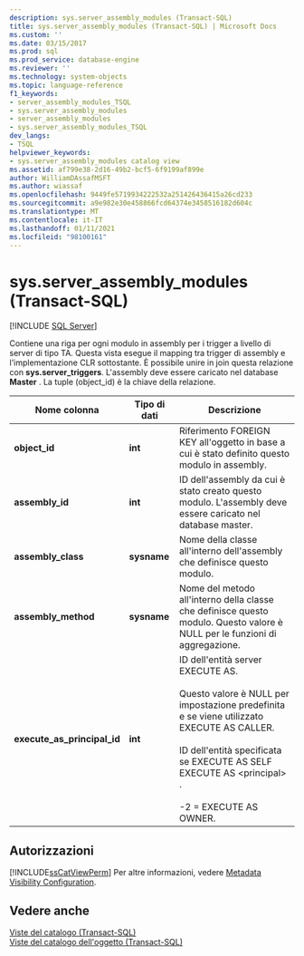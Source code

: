 ```yaml
---
description: sys.server_assembly_modules (Transact-SQL)
title: sys.server_assembly_modules (Transact-SQL) | Microsoft Docs
ms.custom: ''
ms.date: 03/15/2017
ms.prod: sql
ms.prod_service: database-engine
ms.reviewer: ''
ms.technology: system-objects
ms.topic: language-reference
f1_keywords:
- server_assembly_modules_TSQL
- sys.server_assembly_modules
- server_assembly_modules
- sys.server_assembly_modules_TSQL
dev_langs:
- TSQL
helpviewer_keywords:
- sys.server_assembly_modules catalog view
ms.assetid: af799e38-2d16-49b2-bcf5-6f9199af899e
author: WilliamDAssafMSFT
ms.author: wiassaf
ms.openlocfilehash: 9449fe5719934222532a251426436415a26cd233
ms.sourcegitcommit: a9e982e30e458866fcd64374e3458516182d604c
ms.translationtype: MT
ms.contentlocale: it-IT
ms.lasthandoff: 01/11/2021
ms.locfileid: "98100161"
---
```

# <a name="sysserver_assembly_modules-transact-sql"></a>sys.server_assembly_modules (Transact-SQL)
[!INCLUDE [SQL Server](../../includes/applies-to-version/sqlserver.md)]

  Contiene una riga per ogni modulo in assembly per i trigger a livello di server di tipo TA. Questa vista esegue il mapping tra trigger di assembly e l'implementazione CLR sottostante. È possibile unire in join questa relazione con **sys.server_triggers**. L'assembly deve essere caricato nel database **Master** . La tuple (object_id) è la chiave della relazione.  
  
|Nome colonna|Tipo di dati|Descrizione|  
|-----------------|---------------|-----------------|  
|**object_id**|**int**|Riferimento FOREIGN KEY all'oggetto in base a cui è stato definito questo modulo in assembly.|  
|**assembly_id**|**int**|ID dell'assembly da cui è stato creato questo modulo. L'assembly deve essere caricato nel database master.|  
|**assembly_class**|**sysname**|Nome della classe all'interno dell'assembly che definisce questo modulo.|  
|**assembly_method**|**sysname**|Nome del metodo all'interno della classe che definisce questo modulo. Questo valore è NULL per le funzioni di aggregazione.|  
|**execute_as_principal_id**|**int**|ID dell'entità server EXECUTE AS.<br /><br /> Questo valore è NULL per impostazione predefinita e se viene utilizzato EXECUTE AS CALLER.<br /><br /> ID dell'entità specificata se EXECUTE AS SELF EXECUTE AS \<principal> .<br /><br /> -2 = EXECUTE AS OWNER.|  
  
## <a name="permissions"></a>Autorizzazioni  
 [!INCLUDE[ssCatViewPerm](../../includes/sscatviewperm-md.md)] Per altre informazioni, vedere [Metadata Visibility Configuration](../../relational-databases/security/metadata-visibility-configuration.md).  
  
## <a name="see-also"></a>Vedere anche  
 [Viste del catalogo &#40;Transact-SQL&#41;](../../relational-databases/system-catalog-views/catalog-views-transact-sql.md)   
 [Viste del catalogo dell'oggetto &#40;Transact-SQL&#41;](../../relational-databases/system-catalog-views/object-catalog-views-transact-sql.md)  
  
  
